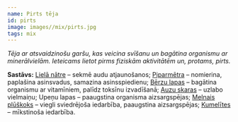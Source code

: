 ```yaml
---
name: Pirts tēja
id: pirts
image: images//mix/pirts.jpg
tags: mix
---
```

*Tēja ar atsvaidzinošu garšu, kas veicina svīšanu un bagātina organismu ar minerālvielām. Ieteicams lietot pirms fiziskām aktivitātēm un, protams, pirts.*

**Sastāvs:**
<a href="https://www.danga.lv/mono/#liela_natre">Lielā nātre</a> – sekmē audu atjaunošanos;
<a href="https://www.danga.lv/mono/#piparmetra">Piparmētra</a> – nomierina, paplašina asinsvadus, samazina asinsspiedienu;
<a href="https://www.danga.lv/mono/#berzu_lapas">Bērzu lapas</a> – bagātina organismu ar vitamīniem, palīdz toksīnu izvadīšanā;
<a href="https://www.danga.lv/mono/#auzu_skaras">Auzu skaras</a> – uzlabo vielmaiņu;
Upeņu lapas – paaugstina organisma aizsargspējas;
<a href="https://www.danga.lv/mono/#melnais_pluskoks">Melnais plūškoks</a> – viegli sviedrējoša iedarbība, paaugstina aizsargspējas;
<a href="https://www.danga.lv/mono/#kumelites">Kumelītes</a> – mīkstinoša iedarbība.